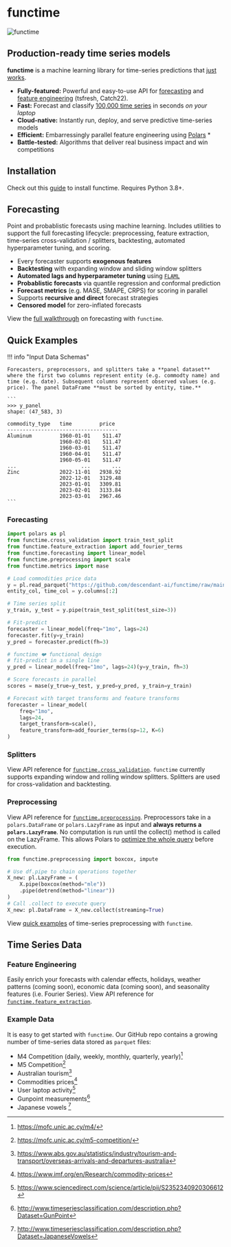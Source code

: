 # functime

![functime](img/banner.png)

## Production-ready time series models

**functime** is a machine learning library for time-series predictions that [just works](https://www.functime.ai/).

- **Fully-featured:** Powerful and easy-to-use API for [forecasting](#forecasting-highlights) and [feature engineering](#feature-engineering-highlights) (tsfresh, Catch22).
- **Fast:** Forecast and classify [100,000 time series](#global-forecasting) in seconds *on your laptop*
- **Cloud-native:** Instantly run, deploy, and serve predictive time-series models
- **Efficient:** Embarressingly parallel feature engineering using [Polars](https://www.pola.rs/) *
- **Battle-tested:** Algorithms that deliver real business impact and win competitions

## Installation

Check out this [guide](installation.md) to install functime. Requires Python 3.8+.

## Forecasting

Point and probablistic forecasts using machine learning.
Includes utilities to support the full forecasting lifecycle:
preprocessing, feature extraction, time-series cross-validation / splitters, backtesting, automated hyperparameter tuning, and scoring.

- Every forecaster supports **exogenous features**
- **Backtesting** with expanding window and sliding window splitters
- **Automated lags and hyperparameter tuning** using [`FLAML`](https://github.com/microsoft/FLAML)
- **Probablistic forecasts** via quantile regression and conformal prediction
- **Forecast metrics** (e.g. MASE, SMAPE, CRPS) for scoring in parallel
- Supports **recursive and direct** forecast strategies
- **Censored model** for zero-inflated forecasts

View the [full walkthrough](forecasting.md) on forecasting with `functime`.

## Quick Examples

!!! info "Input Data Schemas"

    Forecasters, preprocessors, and splitters take a **panel dataset** where the first two columns represent entity (e.g. commodty name) and time (e.g. date). Subsequent columns represent observed values (e.g. price). The panel DataFrame **must be sorted by entity, time.**

    ```
    >>> y_panel
    shape: (47_583, 3)

    commodity_type   time         price
    ------------------------------------
    Aluminum         1960-01-01    511.47
                     1960-02-01    511.47
                     1960-03-01    511.47
                     1960-04-01    511.47
                     1960-05-01    511.47
    ...                     ...       ...
    Zinc             2022-11-01   2938.92
                     2022-12-01   3129.48
                     2023-01-01   3309.81
                     2023-02-01   3133.84
                     2023-03-01   2967.46
    ```

### Forecasting

```python
import polars as pl
from functime.cross_validation import train_test_split
from functime.feature_extraction import add_fourier_terms
from functime.forecasting import linear_model
from functime.preprocessing import scale
from functime.metrics import mase

# Load commodities price data
y = pl.read_parquet("https://github.com/descendant-ai/functime/raw/main/data/commodities.parquet")
entity_col, time_col = y.columns[:2]

# Time series split
y_train, y_test = y.pipe(train_test_split(test_size=3))

# Fit-predict
forecaster = linear_model(freq="1mo", lags=24)
forecaster.fit(y=y_train)
y_pred = forecaster.predict(fh=3)

# functime ❤️ functional design
# fit-predict in a single line
y_pred = linear_model(freq="1mo", lags=24)(y=y_train, fh=3)

# Score forecasts in parallel
scores = mase(y_true=y_test, y_pred=y_pred, y_train=y_train)

# Forecast with target transforms and feature transforms
forecaster = linear_model(
    freq="1mo",
    lags=24,
    target_transform=scale(),
    feature_transform=add_fourier_terms(sp=12, K=6)
)
```

### Splitters
View API reference for [`functime.cross_validation`](https://docs.functime.ai/ref/cross-validation/).
`functime` currently supports expanding window and rolling window splitters.
Splitters are used for cross-validation and backtesting.

### Preprocessing
View API reference for [`functime.preprocessing`](https://docs.functime.ai/ref/cross-validation/).
Preprocessors take in a `polars.DataFrame` or `polars.LazyFrame` as input and **always returns a `polars.LazyFrame`**.
No computation is run until the collect() method is called on the LazyFrame.
This allows Polars to [optimize the whole query](https://pola-rs.github.io/polars-book/user-guide/lazy/optimizations/) before execution.

```python
from functime.preprocessing import boxcox, impute

# Use df.pipe to chain operations together
X_new: pl.LazyFrame = (
    X.pipe(boxcox(method="mle"))
    .pipe(detrend(method="linear"))
)
# Call .collect to execute query
X_new: pl.DataFrame = X_new.collect(streaming=True)
```

View [quick examples](preprocessing.md) of time-series preprocessing with `functime`.

## Time Series Data

### Feature Engineering

Easily enrich your forecasts with calendar effects, holidays, weather patterns (coming soon), economic data (coming soon), and seasonality features (i.e. Fourier Series).
View API reference for [`functime.feature_extraction`](https://docs.functime.ai/ref/feature-extraction/).

### Example Data

It is easy to get started with `functime`.
Our GitHub repo contains a growing number of time-series data stored as `parquet` files:

- M4 Competition (daily, weekly, monthly, quarterly, yearly)[^2]
- M5 Competition[^3]
- Australian tourism[^4]
- Commodities prices[^5]
- User laptop activity[^6]
- Gunpoint measurements[^7]
- Japanese vowels [^8]

[^2]: https://mofc.unic.ac.cy/m4/
[^3]: https://mofc.unic.ac.cy/m5-competition/
[^4]: https://www.abs.gov.au/statistics/industry/tourism-and-transport/overseas-arrivals-and-departures-australia
[^5]: https://www.imf.org/en/Research/commodity-prices
[^6]: https://www.sciencedirect.com/science/article/pii/S2352340920306612
[^7]: http://www.timeseriesclassification.com/description.php?Dataset=GunPoint
[^8]: http://www.timeseriesclassification.com/description.php?Dataset=JapaneseVowels
